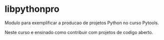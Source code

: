 # libpythonpro
Modulo para exemplificar a producao de projetos Python no curso Pytools.

Neste curso e ensinado como contribuir com projetos de codigo aberto.

